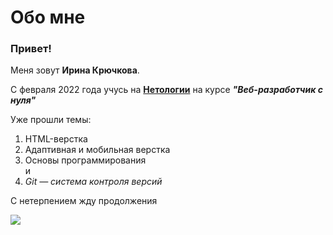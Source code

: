 # Обо мне

### Привет!
 
Меня зовут __Ирина Крючкова__.

С февраля 2022 года учусь на **[Нетологии](https://netology.ru/)** на курсе ***"Веб-разработчик с нуля"***

Уже прошли темы:
1. HTML-верстка
2. Адаптивная и мобильная верстка
3. Основы программирования\
и
4. _Git — система контроля версий_

С нетерпением жду продолжения

![](https://i.ibb.co/TYshf1j/242452487-4347208845326976-3346743764282764167-n.jpg)
